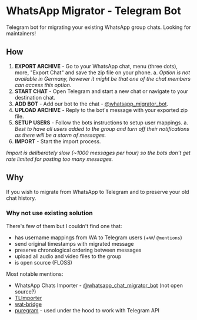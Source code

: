 # WhatsApp Migrator - Telegram Bot

Telegram bot for migrating your existing WhatsApp group chats. Looking for maintainers!

## How

1. **EXPORT ARCHIVE** - Go to your WhatsApp chat, menu (three dots), more, "Export Chat" and save the zip file on your phone.
  a. _Option is not available in Germany, however it might be that one of the chat members can access this option._
2. **START CHAT** - Open Telegram and start a new chat or navigate to your destination chat.
3. **ADD BOT** - Add our bot to the chat - [@whatsapp_migrator_bot](https://t.me/whatsapp_migrator_bot).
4. **UPLOAD ARCHIVE** - Reply to the bot's message with your exported zip file.
5. **SETUP USERS** - Follow the bots instructions to setup user mappings.
  a. _Best to have all users added to the group and turn off their notifications as there will be a storm of messages._
6. **IMPORT** - Start the import process.

_Import is deliberately slow (~1000 messages per hour) so the bots don't get rate limited for posting too many messages._

## Why

If you wish to migrate from WhatsApp to Telegram and to preserve your old chat history.

### Why not use existing solution

There's few of them but I couldn't find one that:
* has username mappings from WA to Telegram users (+w/ `@mentions`)
* send original timestamps with migrated message
* preserve chronological ordering between messages
* upload all audio and video files to the group
* is open source (FLOSS)

Most notable mentions:
* WhatsApp Chats Importer - [@whatsapp_chat_migrator_bot](https://t.me/whatsapp_chat_migrator_bot) (not open source?)
* [TLImporter](https://github.com/TelegramTools/TLImporter)
* [wat-bridge](https://github.com/rmed/wat-bridge)
* [puregram](https://github.com/nitreojs/puregram/) - used under the hood to work with Telegram API
